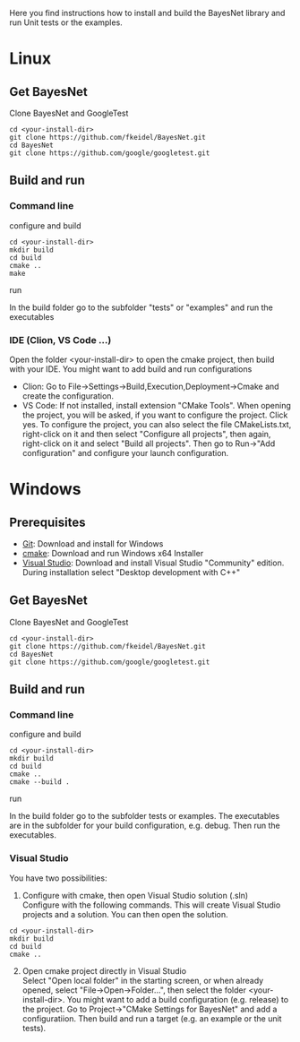 Here you find instructions how to install and build the BayesNet library and run Unit tests or the examples.

# Linux
## Get BayesNet
Clone BayesNet and GoogleTest
```
cd <your-install-dir>
git clone https://github.com/fkeidel/BayesNet.git
cd BayesNet
git clone https://github.com/google/googletest.git
```
## Build and run
### Command line
configure and build
```
cd <your-install-dir>
mkdir build
cd build
cmake ..
make
```
run

In the build folder go to the subfolder "tests" or "examples" and run the executables

### IDE (Clion, VS Code ...)
Open the folder \<your-install-dir\> to open the cmake project, then build with your IDE.
You might want to add build and run configurations
- Clion: Go to File->Settings->Build,Execution,Deployment->Cmake and create the configuration.
- VS Code: If not installed, install extension "CMake Tools". When opening the project, you will be asked, if you want to configure the project. Click yes. 
To configure the project, you can also select the file CMakeLists.txt, right-click on it and then select "Configure all projects", then again, right-click on it and select "Build all projects". Then go to Run->"Add configuration" and configure your launch configuration.

# Windows
## Prerequisites
- [Git](https://git-scm.com/download/): Download and install for Windows
- [cmake](https://cmake.org/download/): Download and run Windows x64 Installer
- [Visual Studio](https://visualstudio.microsoft.com/de/downloads/): Download and install Visual Studio "Community" edition. During installation select "Desktop development with C++"
## Get BayesNet
Clone BayesNet and GoogleTest
```
cd <your-install-dir>
git clone https://github.com/fkeidel/BayesNet.git
cd BayesNet
git clone https://github.com/google/googletest.git
```
## Build and run
### Command line
configure and build
```
cd <your-install-dir>
mkdir build
cd build
cmake ..
cmake --build .
```
run

In the build folder go to the subfolder tests or examples. The executables are in the subfolder for your build configuration, e.g. debug. Then run the executables.

### Visual Studio
You have two possibilities:
1. Configure with cmake, then open Visual Studio solution (.sln)<br>
Configure with the following commands. This will create Visual Studio projects and a solution. You can then open the solution.
```
cd <your-install-dir>
mkdir build
cd build
cmake ..
```

2. Open cmake project directly in Visual Studio<br>
Select "Open local folder" in the starting screen, or when already opened, select "File->Open->Folder...", then select the folder \<your-install-dir\>. 
You might want to add a build configuration (e.g. release) to the project. Go to Project->"CMake Settings for BayesNet" and add a configuratiion.
Then build and run a target (e.g. an example or the unit tests).





